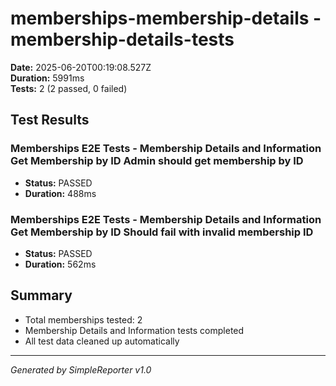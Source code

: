 # memberships-membership-details - membership-details-tests

**Date:** 2025-06-20T00:19:08.527Z  
**Duration:** 5991ms  
**Tests:** 2 (2 passed, 0 failed)

## Test Results


### Memberships E2E Tests - Membership Details and Information Get Membership by ID Admin should get membership by ID
- **Status:** PASSED
- **Duration:** 488ms



### Memberships E2E Tests - Membership Details and Information Get Membership by ID Should fail with invalid membership ID
- **Status:** PASSED
- **Duration:** 562ms



## Summary

- Total memberships tested: 2
- Membership Details and Information tests completed
- All test data cleaned up automatically

---
*Generated by SimpleReporter v1.0*
